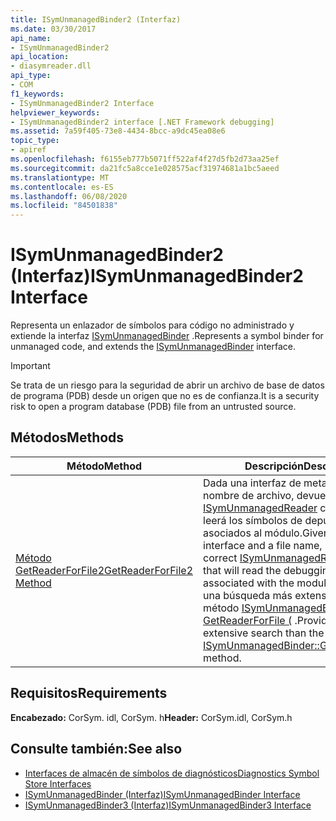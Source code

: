 ```yaml
---
title: ISymUnmanagedBinder2 (Interfaz)
ms.date: 03/30/2017
api_name:
- ISymUnmanagedBinder2
api_location:
- diasymreader.dll
api_type:
- COM
f1_keywords:
- ISymUnmanagedBinder2 Interface
helpviewer_keywords:
- ISymUnmanagedBinder2 interface [.NET Framework debugging]
ms.assetid: 7a59f405-73e8-4434-8bcc-a9dc45ea08e6
topic_type:
- apiref
ms.openlocfilehash: f6155eb777b5071ff522af4f27d5fb2d73aa25ef
ms.sourcegitcommit: da21fc5a8cce1e028575acf31974681a1bc5aeed
ms.translationtype: MT
ms.contentlocale: es-ES
ms.lasthandoff: 06/08/2020
ms.locfileid: "84501838"
---
```

# <a name="isymunmanagedbinder2-interface"></a><span data-ttu-id="e9d8d-102">ISymUnmanagedBinder2 (Interfaz)</span><span class="sxs-lookup"><span data-stu-id="e9d8d-102">ISymUnmanagedBinder2 Interface</span></span>
<span data-ttu-id="e9d8d-103">Representa un enlazador de símbolos para código no administrado y extiende la interfaz [ISymUnmanagedBinder](isymunmanagedbinder-interface.md) .</span><span class="sxs-lookup"><span data-stu-id="e9d8d-103">Represents a symbol binder for unmanaged code, and extends the [ISymUnmanagedBinder](isymunmanagedbinder-interface.md) interface.</span></span>  
  
> [!IMPORTANT]
> <span data-ttu-id="e9d8d-104">Se trata de un riesgo para la seguridad de abrir un archivo de base de datos de programa (PDB) desde un origen que no es de confianza.</span><span class="sxs-lookup"><span data-stu-id="e9d8d-104">It is a security risk to open a program database (PDB) file from an untrusted source.</span></span>  
  
## <a name="methods"></a><span data-ttu-id="e9d8d-105">Métodos</span><span class="sxs-lookup"><span data-stu-id="e9d8d-105">Methods</span></span>  
  
|<span data-ttu-id="e9d8d-106">Método</span><span class="sxs-lookup"><span data-stu-id="e9d8d-106">Method</span></span>|<span data-ttu-id="e9d8d-107">Descripción</span><span class="sxs-lookup"><span data-stu-id="e9d8d-107">Description</span></span>|  
|------------|-----------------|  
|[<span data-ttu-id="e9d8d-108">Método GetReaderForFile2</span><span class="sxs-lookup"><span data-stu-id="e9d8d-108">GetReaderForFile2 Method</span></span>](isymunmanagedbinder2-getreaderforfile2-method.md)|<span data-ttu-id="e9d8d-109">Dada una interfaz de metadatos y un nombre de archivo, devuelve la interfaz [ISymUnmanagedReader](isymunmanagedreader-interface.md) correcta que leerá los símbolos de depuración asociados al módulo.</span><span class="sxs-lookup"><span data-stu-id="e9d8d-109">Given a metadata interface and a file name, returns the correct [ISymUnmanagedReader](isymunmanagedreader-interface.md) interface that will read the debugging symbols associated with the module.</span></span> <span data-ttu-id="e9d8d-110">Proporciona una búsqueda más extensa que el método [ISymUnmanagedBinder:: GetReaderForFile (](isymunmanagedbinder-getreaderforfile-method.md) .</span><span class="sxs-lookup"><span data-stu-id="e9d8d-110">Provides a more extensive search than the [ISymUnmanagedBinder::GetReaderForFile](isymunmanagedbinder-getreaderforfile-method.md) method.</span></span>|  
  
## <a name="requirements"></a><span data-ttu-id="e9d8d-111">Requisitos</span><span class="sxs-lookup"><span data-stu-id="e9d8d-111">Requirements</span></span>  
 <span data-ttu-id="e9d8d-112">**Encabezado:** CorSym. idl, CorSym. h</span><span class="sxs-lookup"><span data-stu-id="e9d8d-112">**Header:** CorSym.idl, CorSym.h</span></span>  
  
## <a name="see-also"></a><span data-ttu-id="e9d8d-113">Consulte también:</span><span class="sxs-lookup"><span data-stu-id="e9d8d-113">See also</span></span>

- [<span data-ttu-id="e9d8d-114">Interfaces de almacén de símbolos de diagnósticos</span><span class="sxs-lookup"><span data-stu-id="e9d8d-114">Diagnostics Symbol Store Interfaces</span></span>](diagnostics-symbol-store-interfaces.md)
- [<span data-ttu-id="e9d8d-115">ISymUnmanagedBinder (Interfaz)</span><span class="sxs-lookup"><span data-stu-id="e9d8d-115">ISymUnmanagedBinder Interface</span></span>](isymunmanagedbinder-interface.md)
- [<span data-ttu-id="e9d8d-116">ISymUnmanagedBinder3 (Interfaz)</span><span class="sxs-lookup"><span data-stu-id="e9d8d-116">ISymUnmanagedBinder3 Interface</span></span>](isymunmanagedbinder3-interface.md)
